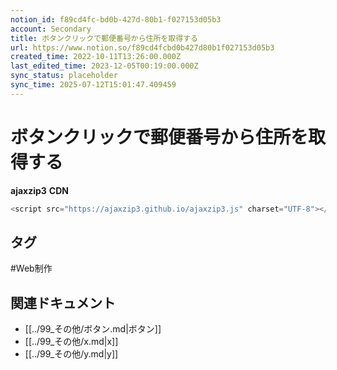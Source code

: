 ```yaml
---
notion_id: f89cd4fc-bd0b-427d-80b1-f027153d05b3
account: Secondary
title: ボタンクリックで郵便番号から住所を取得する
url: https://www.notion.so/f89cd4fcbd0b427d80b1f027153d05b3
created_time: 2022-10-11T13:26:00.000Z
last_edited_time: 2023-12-05T00:19:00.000Z
sync_status: placeholder
sync_time: 2025-07-12T15:01:47.409459
---
```

# ボタンクリックで郵便番号から住所を取得する

**ajaxzip3**
**CDN**
```javascript
<script src="https://ajaxzip3.github.io/ajaxzip3.js" charset="UTF-8"></script>
```

## タグ

#Web制作 

## 関連ドキュメント

- [[../99_その他/ボタン.md|ボタン]]
- [[../99_その他/x.md|x]]
- [[../99_その他/y.md|y]]
